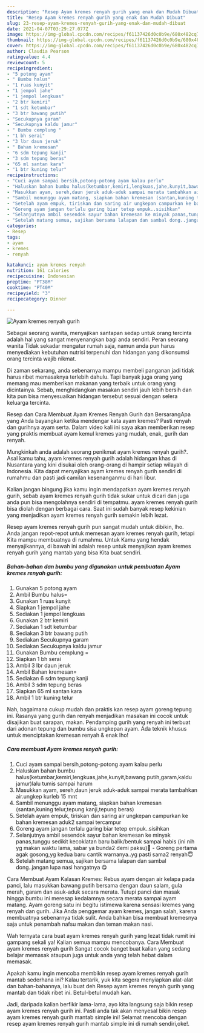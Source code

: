 ```yaml
---
description: "Resep Ayam kremes renyah gurih yang enak dan Mudah Dibuat"
title: "Resep Ayam kremes renyah gurih yang enak dan Mudah Dibuat"
slug: 23-resep-ayam-kremes-renyah-gurih-yang-enak-dan-mudah-dibuat
date: 2021-04-07T03:29:27.077Z
image: https://img-global.cpcdn.com/recipes/f61137426d0c0b9e/680x482cq70/ayam-kremes-renyah-gurih-foto-resep-utama.jpg
thumbnail: https://img-global.cpcdn.com/recipes/f61137426d0c0b9e/680x482cq70/ayam-kremes-renyah-gurih-foto-resep-utama.jpg
cover: https://img-global.cpcdn.com/recipes/f61137426d0c0b9e/680x482cq70/ayam-kremes-renyah-gurih-foto-resep-utama.jpg
author: Claudia Pearson
ratingvalue: 4.4
reviewcount: 5
recipeingredient:
- "5 potong ayam"
- " Bumbu halus"
- "1 ruas kunyit"
- "1 jempol jahe"
- "1 jempol lengkuas"
- "2 btr kemiri"
- "1 sdt ketumbar"
- "3 btr bawang putih"
- "Secukupnya garam"
- "Secukupnya kaldu jamur"
- " Bumbu cemplung "
- "1 bh serai"
- "3 lbr daun jeruk"
- " Bahan kremesan"
- "6 sdm tepung kanji"
- "3 sdm tepung beras"
- "65 ml santan kara"
- "1 btr kuning telur"
recipeinstructions:
- "Cuci ayam sampai bersih,potong-potong ayam kalau perlu"
- "Haluskan bahan bumbu halus(ketumbar,kemiri,lengkuas,jahe,kunyit,bawang putih,garam,kaldu jamur)lalu tumis sampai harum"
- "Masukkan ayam, sereh,daun jeruk aduk-aduk sampai merata tambahkan air.ungkep kurleb 15 mnt"
- "Sambil menunggu ayam matang, siapkan bahan kremesan (santan,kuning telur,tepung kanji,tepung beras)"
- "Setelah ayam empuk, tiriskan dan saring air ungkepan campurkan ke bahan kremesan aduk2 sampai tercampur"
- "Goreng ayam jangan terlalu garing biar tetep empuk..sisihkan"
- "Selanjutnya ambil sesendok sayur bahan kremesan ke minyak panas,tunggu sedikit kecoklatan baru balik/bentuk sampai habis (ini nih yg makan waktu lama, sabar ya bunda2 demi paksu)😬 Goreng pertama agak gosong,yg kedua baru cantik warnanya..yg pasti sama2 renyah😇"
- "Setelah matang semua, sajikan bersama lalapan dan sambal dong..jangan lupa nasi hangatnya 😋"
categories:
- Resep
tags:
- ayam
- kremes
- renyah

katakunci: ayam kremes renyah 
nutrition: 161 calories
recipecuisine: Indonesian
preptime: "PT38M"
cooktime: "PT40M"
recipeyield: "3"
recipecategory: Dinner

---
```



![Ayam kremes renyah gurih](https://img-global.cpcdn.com/recipes/f61137426d0c0b9e/680x482cq70/ayam-kremes-renyah-gurih-foto-resep-utama.jpg)

Sebagai seorang wanita, menyajikan santapan sedap untuk orang tercinta adalah hal yang sangat menyenangkan bagi anda sendiri. Peran seorang  wanita Tidak sekadar mengatur rumah saja, namun anda pun harus menyediakan kebutuhan nutrisi terpenuhi dan hidangan yang dikonsumsi orang tercinta wajib nikmat.

Di zaman  sekarang, anda sebenarnya mampu membeli panganan jadi tidak harus ribet memasaknya terlebih dahulu. Tapi banyak juga orang yang memang mau memberikan makanan yang terbaik untuk orang yang dicintainya. Sebab, menghidangkan masakan sendiri jauh lebih bersih dan kita pun bisa menyesuaikan hidangan tersebut sesuai dengan selera keluarga tercinta. 

Resep dan Cara Membuat Ayam Kremes Renyah Gurih dan BersarangApa yang Anda bayangkan ketika mendengar kata ayam kremes? Pasti renyah dan gurihnya ayam serta. Dalam video kali ini saya akan memberikan resep yang praktis membuat ayam kemul kremes yang mudah, enak, gurih dan renyah.

Mungkinkah anda adalah seorang penikmat ayam kremes renyah gurih?. Asal kamu tahu, ayam kremes renyah gurih adalah hidangan khas di Nusantara yang kini disukai oleh orang-orang di hampir setiap wilayah di Indonesia. Kita dapat menyajikan ayam kremes renyah gurih sendiri di rumahmu dan pasti jadi camilan kesenanganmu di hari libur.

Kalian jangan bingung jika kamu ingin mendapatkan ayam kremes renyah gurih, sebab ayam kremes renyah gurih tidak sukar untuk dicari dan juga anda pun bisa mengolahnya sendiri di tempatmu. ayam kremes renyah gurih bisa diolah dengan berbagai cara. Saat ini sudah banyak resep kekinian yang menjadikan ayam kremes renyah gurih semakin lebih lezat.

Resep ayam kremes renyah gurih pun sangat mudah untuk dibikin, lho. Anda jangan repot-repot untuk memesan ayam kremes renyah gurih, tetapi Kita mampu membuatnya di rumahmu. Untuk Kamu yang hendak menyajikannya, di bawah ini adalah resep untuk menyajikan ayam kremes renyah gurih yang mantab yang bisa Kita buat sendiri.

<!--inarticleads1-->

##### Bahan-bahan dan bumbu yang digunakan untuk pembuatan Ayam kremes renyah gurih:

1. Gunakan 5 potong ayam
1. Ambil  Bumbu halus=
1. Gunakan 1 ruas kunyit
1. Siapkan 1 jempol jahe
1. Sediakan 1 jempol lengkuas
1. Gunakan 2 btr kemiri
1. Sediakan 1 sdt ketumbar
1. Sediakan 3 btr bawang putih
1. Sediakan Secukupnya garam
1. Sediakan Secukupnya kaldu jamur
1. Gunakan  Bumbu cemplung =
1. Siapkan 1 bh serai
1. Ambil 3 lbr daun jeruk
1. Ambil  Bahan kremesan=
1. Sediakan 6 sdm tepung kanji
1. Ambil 3 sdm tepung beras
1. Siapkan 65 ml santan kara
1. Ambil 1 btr kuning telur


Nah, bagaimana cukup mudah dan praktis kan resep ayam goreng tepung ini. Rasanya yang gurih dan renyah menjadikan masakan ini cocok untuk disajikan buat sarapan, makan. Pendamping gurih yang renyah ini terbuat dari adonan tepung dan bumbu sisa ungkepan ayam. Ada teknik khusus untuk menciptakan kremesan renyah &amp; enak lho! 

<!--inarticleads2-->

##### Cara membuat Ayam kremes renyah gurih:

1. Cuci ayam sampai bersih,potong-potong ayam kalau perlu
1. Haluskan bahan bumbu halus(ketumbar,kemiri,lengkuas,jahe,kunyit,bawang putih,garam,kaldu jamur)lalu tumis sampai harum
1. Masukkan ayam, sereh,daun jeruk aduk-aduk sampai merata tambahkan air.ungkep kurleb 15 mnt
1. Sambil menunggu ayam matang, siapkan bahan kremesan (santan,kuning telur,tepung kanji,tepung beras)
1. Setelah ayam empuk, tiriskan dan saring air ungkepan campurkan ke bahan kremesan aduk2 sampai tercampur
1. Goreng ayam jangan terlalu garing biar tetep empuk..sisihkan
1. Selanjutnya ambil sesendok sayur bahan kremesan ke minyak panas,tunggu sedikit kecoklatan baru balik/bentuk sampai habis (ini nih yg makan waktu lama, sabar ya bunda2 demi paksu)😬 - Goreng pertama agak gosong,yg kedua baru cantik warnanya..yg pasti sama2 renyah😇
1. Setelah matang semua, sajikan bersama lalapan dan sambal dong..jangan lupa nasi hangatnya 😋


Cara Membuat Ayam Kalasan Kremes: Rebus ayam dengan air kelapa pada panci, lalu masukkan bawang putih bersama dengan daun salam, gula merah, garam dan asuk-aduk secara merata. Tutupi panci dan masak hingga bumbu ini meresap kedalamnya secara merata sampai ayam matang. Ayam goreng satu ini begitu istimewa karena sensasi kremes yang renyah dan gurih. Jika Anda penggemar ayam kremes, jangan salah, karena membuatnya sebenarnya tidak sulit. Anda bahkan bisa membuat kremesnya saja untuk penambah nafsu makan dan teman makan nasi. 

Wah ternyata cara buat ayam kremes renyah gurih yang lezat tidak rumit ini gampang sekali ya! Kalian semua mampu mencobanya. Cara Membuat ayam kremes renyah gurih Sangat cocok banget buat kalian yang sedang belajar memasak ataupun juga untuk anda yang telah hebat dalam memasak.

Apakah kamu ingin mencoba membikin resep ayam kremes renyah gurih mantab sederhana ini? Kalau tertarik, yuk kita segera menyiapkan alat-alat dan bahan-bahannya, lalu buat deh Resep ayam kremes renyah gurih yang mantab dan tidak ribet ini. Betul-betul mudah kan. 

Jadi, daripada kalian berfikir lama-lama, ayo kita langsung saja bikin resep ayam kremes renyah gurih ini. Pasti anda tak akan menyesal bikin resep ayam kremes renyah gurih mantab simple ini! Selamat mencoba dengan resep ayam kremes renyah gurih mantab simple ini di rumah sendiri,oke!.

